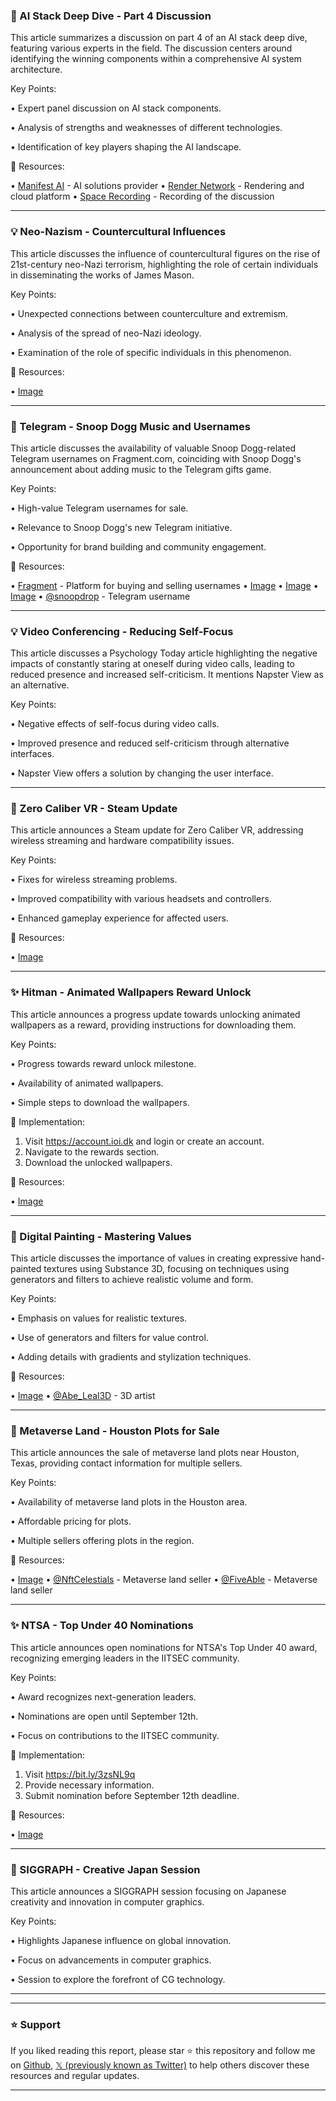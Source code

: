 ### 🤖 AI Stack Deep Dive - Part 4 Discussion

This article summarizes a discussion on part 4 of an AI stack deep dive, featuring various experts in the field.  The discussion centers around identifying the winning components within a comprehensive AI system architecture.


Key Points:

•  Expert panel discussion on AI stack components.

•  Analysis of strengths and weaknesses of different technologies.

•  Identification of key players shaping the AI landscape.


🔗 Resources:

• [Manifest AI](https://x.com/ManifestAIs) - AI solutions provider
• [Render Network](https://x.com/rendernetwork) - Rendering and cloud platform
• [Space Recording](https://x.com/i/spaces/1ynJOlMMNbExR/peek) - Recording of the discussion


---
### 💡 Neo-Nazism - Countercultural Influences

This article discusses the influence of countercultural figures on the rise of 21st-century neo-Nazi terrorism, highlighting the role of certain individuals in disseminating the works of James Mason.


Key Points:

•  Unexpected connections between counterculture and extremism.

•  Analysis of the spread of neo-Nazi ideology.

•  Examination of the role of specific individuals in this phenomenon.


🔗 Resources:

• [Image](https://pbs.twimg.com/media/GrE2ExaWcAAFH1S?format=jpg&name=small)


---
### 🚀 Telegram - Snoop Dogg Music and Usernames

This article discusses the availability of valuable Snoop Dogg-related Telegram usernames on Fragment.com, coinciding with Snoop Dogg's announcement about adding music to the Telegram gifts game.


Key Points:

•  High-value Telegram usernames for sale.

•  Relevance to Snoop Dogg's new Telegram initiative.

•  Opportunity for brand building and community engagement.


🔗 Resources:

• [Fragment](http://Fragment.com) - Platform for buying and selling usernames
• [Image](https://pbs.twimg.com/media/GyQ-wQhWcAgBr9P?format=jpg&name=small)
• [Image](https://pbs.twimg.com/media/GyQ-wQhX0AcIKBL?format=jpg&name=360x360)
• [Image](https://pbs.twimg.com/media/GyQ-wQiW8AkRZ6U?format=jpg&name=360x360)
• [@snoopdrop](https://x.com/snoopdrop) -  Telegram username


---
### 💡 Video Conferencing - Reducing Self-Focus

This article discusses a Psychology Today article highlighting the negative impacts of constantly staring at oneself during video calls, leading to reduced presence and increased self-criticism.  It mentions Napster View as an alternative.


Key Points:

•  Negative effects of self-focus during video calls.

•  Improved presence and reduced self-criticism through alternative interfaces.

•  Napster View offers a solution by changing the user interface.



---
### 🤖 Zero Caliber VR - Steam Update

This article announces a Steam update for Zero Caliber VR, addressing wireless streaming and hardware compatibility issues.


Key Points:

•  Fixes for wireless streaming problems.

•  Improved compatibility with various headsets and controllers.

•  Enhanced gameplay experience for affected users.


🔗 Resources:

• [Image](https://pbs.twimg.com/media/GyQQI7PWsAAgP2R?format=jpg&name=small)


---
### ✨ Hitman - Animated Wallpapers Reward Unlock

This article announces a progress update towards unlocking animated wallpapers as a reward, providing instructions for downloading them.


Key Points:

•  Progress towards reward unlock milestone.

•  Availability of animated wallpapers.

•  Simple steps to download the wallpapers.


🚀 Implementation:

1. Visit https://account.ioi.dk and login or create an account.
2. Navigate to the rewards section.
3. Download the unlocked wallpapers.


🔗 Resources:

• [Image](https://pbs.twimg.com/media/GyP00YxWAAMqScA.jpg)


---
### 🤖 Digital Painting - Mastering Values

This article discusses the importance of values in creating expressive hand-painted textures using Substance 3D, focusing on techniques using generators and filters to achieve realistic volume and form.


Key Points:

•  Emphasis on values for realistic textures.

•  Use of generators and filters for value control.

•  Adding details with gradients and stylization techniques.


🔗 Resources:

• [Image](https://pbs.twimg.com/amplify_video_thumb/1955675737341530123/img/V_LWu7AJhVcZYJkx.jpg)
• [@Abe_Leal3D](https://x.com/Abe_Leal3D) -  3D artist


---
### 🚀 Metaverse Land - Houston Plots for Sale

This article announces the sale of metaverse land plots near Houston, Texas, providing contact information for multiple sellers.


Key Points:

•  Availability of metaverse land plots in the Houston area.

•  Affordable pricing for plots.

•  Multiple sellers offering plots in the region.


🔗 Resources:

• [Image](https://pbs.twimg.com/amplify_video_thumb/1955669999827247105/img/u_GAEH8SoqGaVsWR.jpg)
• [@NftCelestials](https://x.com/NftCelestials) - Metaverse land seller
• [@FiveAble](https://x.com/FiveAble) - Metaverse land seller


---
### ✨ NTSA - Top Under 40 Nominations

This article announces open nominations for NTSA's Top Under 40 award, recognizing emerging leaders in the IITSEC community.


Key Points:

•  Award recognizes next-generation leaders.

•  Nominations are open until September 12th.

•  Focus on contributions to the IITSEC community.


🚀 Implementation:

1. Visit https://bit.ly/3zsNL9q
2. Provide necessary information.
3. Submit nomination before September 12th deadline.


🔗 Resources:

• [Image](https://pbs.twimg.com/media/GyPZZc1WAAAo1Ce?format=png&name=small)


---
### 🤖 SIGGRAPH - Creative Japan Session

This article announces a SIGGRAPH session focusing on Japanese creativity and innovation in computer graphics.


Key Points:

•  Highlights Japanese influence on global innovation.

•  Focus on advancements in computer graphics.

•  Session to explore the forefront of CG technology.


---


---

### ⭐️ Support

If you liked reading this report, please star ⭐️ this repository and follow me on [Github](https://github.com/Drix10), [𝕏 (previously known as Twitter)](https://x.com/DRIX_10_) to help others discover these resources and regular updates.

---